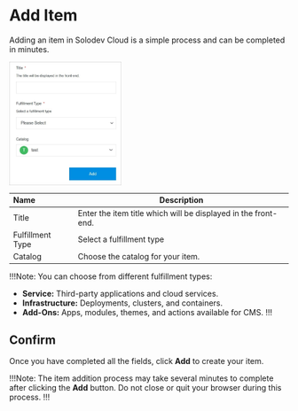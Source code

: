 # Add Item

Adding an item in Solodev Cloud is a simple process and can be completed in minutes.

<img src="../../../images/additem.jpg" alt="additem" style="width: 40%; display: block"></a>


**Name** | **Description** 
:--- | ---
Title | Enter the item title which will be displayed in the front-end.
Fulfillment Type | Select a fulfillment type
Catalog | Choose the catalog for your item.

!!!Note:
You can choose from different fulfillment types:

- **Service:**  Third-party applications and cloud services.  
- **Infrastructure:** Deployments, clusters, and containers.
- **Add-Ons:** Apps, modules, themes, and actions available for CMS.
!!!

## Confirm

Once you have completed all the fields, click **Add** to create your item.

!!!Note:
The item addition process may take several minutes to complete after clicking the **Add** button. Do not close or quit your browser during this process.
!!!
